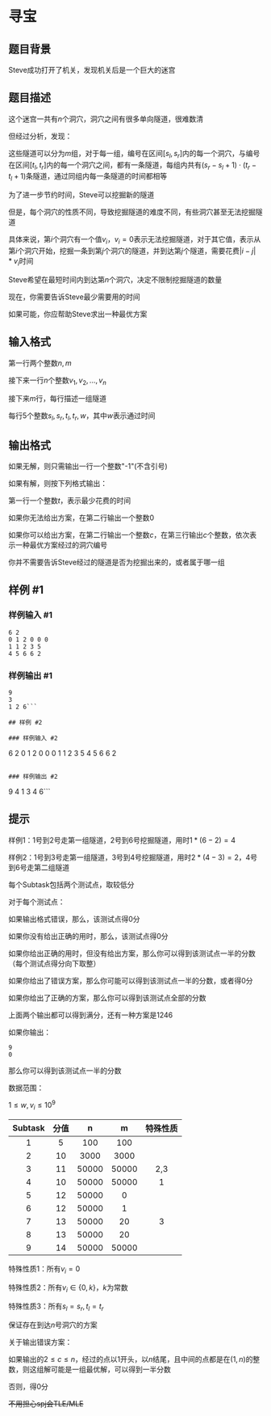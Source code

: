 # 寻宝

## 题目背景

Steve成功打开了机关，发现机关后是一个巨大的迷宫

## 题目描述

这个迷宫一共有$n$个洞穴，洞穴之间有很多单向隧道，很难数清

但经过分析，发现：

这些隧道可以分为$m$组，对于每一组，编号在区间$[s_l,s_r]$内的每一个洞穴，与编号在区间$[t_l,t_r]$内的每一个洞穴之间，都有一条隧道，每组内共有$(s_r-s_l+1)\cdot (t_r-t_l+1)$条隧道，通过同组内每一条隧道的时间都相等

为了进一步节约时间，Steve可以挖掘新的隧道

但是，每个洞穴的性质不同，导致挖掘隧道的难度不同，有些洞穴甚至无法挖掘隧道

具体来说，第$i$个洞穴有一个值$v_i$，$v_i=0$表示无法挖掘隧道，对于其它值，表示从第$i$个洞穴开始，挖掘一条到第$j$个洞穴的隧道，并到达第$j$个隧道，需要花费$|i-j|*v_i$时间

Steve希望在最短时间内到达第$n$个洞穴，决定不限制挖掘隧道的数量

现在，你需要告诉Steve最少需要用的时间

如果可能，你应帮助Steve求出一种最优方案

## 输入格式

第一行两个整数$n,m$

接下来一行$n$个整数$v_1,v_2,...,v_n$

接下来$m$行，每行描述一组隧道

每行$5$个整数$s_l,s_r,t_l,t_r,w$，其中$w$表示通过时间

## 输出格式

如果无解，则只需输出一行一个整数"-1"(不含引号)

如果有解，则按下列格式输出：

第一行一个整数$t$，表示最少花费的时间

如果你无法给出方案，在第二行输出一个整数$0$

如果你可以给出方案，在第二行输出一个整数$c$，在第三行输出$c$个整数，依次表示一种最优方案经过的洞穴编号

你并不需要告诉Steve经过的隧道是否为挖掘出来的，或者属于哪一组

## 样例 #1

### 样例输入 #1
```
6 2
0 1 2 0 0 0
1 1 2 3 5
4 5 6 6 2
```

### 样例输出 #1

```
9
3
1 2 6```

## 样例 #2

### 样例输入 #2
```
6 2
0 1 2 0 0 0
1 1 2 3 5
4 5 6 6 2
```

### 样例输出 #2

```
9
4
1 3 4 6```

## 提示

样例1：1号到2号走第一组隧道，2号到6号挖掘隧道，用时$1*(6-2)=4$

样例2：1号到3号走第一组隧道，3号到4号挖掘隧道，用时$2*(4-3)=2$，4号到6号走第二组隧道

每个Subtask包括两个测试点，取较低分

对于每个测试点：

如果输出格式错误，那么，该测试点得0分

如果你没有给出正确的用时，那么，该测试点得0分

如果你给出正确的用时，但没有给出方案，那么你可以得到该测试点一半的分数（每个测试点得分向下取整）

如果你给出了错误方案，那么你可能可以得到该测试点一半的分数，或者得0分

如果你给出了正确的方案，那么你可以得到该测试点全部的分数

上面两个输出都可以得到满分，还有一种方案是$1 2 4 6$

如果你输出：

```
9
0
```
那么你可以得到该测试点一半的分数

数据范围：

$1\le w,v_i \le 10^9$

Subtask | 分值| n | m| 特殊性质
:-: | :-: | :-: | :-: | :-:
1 | 5| 100| 100| | 
2| 10| 3000| 3000| |
3| 11| 50000| 50000| 2,3|
4| 10| 50000| 50000| 1|
5| 12| 50000| 0| |
6| 12| 50000| 1| |
7| 13| 50000| 20|3 |
8| 13| 50000| 20| |
9| 14| 50000| 50000| |

特殊性质1：所有$v_i=0$

特殊性质2：所有$v_i \in \{0,k\}$，$k$为常数

特殊性质3：所有$s_l=s_r,t_l=t_r$

保证存在到达$n$号洞穴的方案

关于输出错误方案：

如果输出的$2\leq c\leq n$，经过的点以$1$开头，以$n$结尾，且中间的点都是在$(1,n)$的整数，则这组解可能是一组最优解，可以得到一半分数

否则，得0分

~~不用担心spj会TLE/MLE~~
